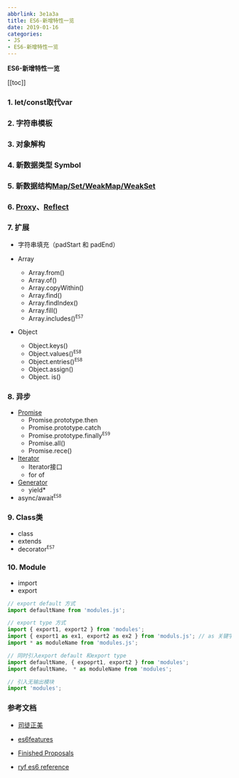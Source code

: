 ```yaml
---
abbrlink: 3e1a3a
title: ES6-新增特性一览
date: 2019-01-16
categories: 
- JS
- ES6-新增特性一览
---
```


<strong class='old-blog'>ES6-新增特性一览</strong>

[[toc]]

### 1. let/const取代var

### 2. 字符串模板

### 3. 对象解构

### 4. 新数据类型 Symbol

### 5. 新数据结构[Map/Set/WeakMap/WeakSet](https://github.com/lukehoban/es6features#map--set--weakmap--weakset)

### 6. [Proxy](https://github.com/lukehoban/es6features#proxies)、[Reflect](https://www.cnblogs.com/zczhangcui/p/6486582.html)

### 7. 扩展

* 字符串填充（padStart 和 padEnd）

* Array
    * Array.from()
    * Array.of()
    * Array.copyWithin()
    * Array.find()
    * Array.findIndex()
    * Array.fill()
    * Array.includes()<sup>`ES7`</sup>
* Object
    * Object.keys()
    * Object.values()<sup>`ES8`</sup>
    * Object.entries()<sup>`ES8`</sup>
    * Object.assign()
    * Object. is()

### 8. 异步
* [Promise](https://github.com/lukehoban/es6features#promises)
    * Promise.prototype.then
    * Promise.prototype.catch
    * Promise.prototype.finally<sup>`ES9`</sup>
    * Promise.all()
    * Promise.rece()
* [Iterator](https://github.com/lukehoban/es6features#iterators--forof)
    * Iterator接口
    * for of
* [Generator](https://github.com/lukehoban/es6features#generators)
    * yield*
* async/await<sup>`ES8`</sup>


### 9. Class类

* class
* extends
* decorator<sup>`ES7`</sup>

### 10. Module

* import
* export

```javascript
// export default 方式
import defaultName from 'modules.js';

// export type 方式
import { export1, export2 } from 'modules';
import { export1 as ex1, export2 as ex2 } from 'moduls.js'; // as 关键字
import * as moduleName from 'modules.js';

// 同时引入export default 和export type
import defaultName, { expoprt1, export2 } from 'modules';
import defaultName， * as moduleName from 'modules';

// 引入无输出模块
import 'modules';

```

### 参考文档

* [司徒正美](https://zhuanlan.zhihu.com/p/87699079)

* [es6features](https://github.com/lukehoban/es6features)

* [Finished Proposals](https://github.com/tc39/proposals/blob/master/finished-proposals.md)

* [ryf es6 reference](http://es6.ruanyifeng.com/#docs/reference)
